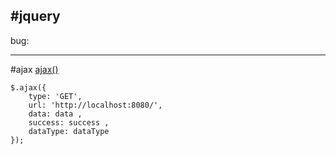 #jquery
-----


bug: <script src="asset/jquery-1.11.2.js"/> =>
<script src="asset/jquery-1.11.2.js"></script>


---
#ajax
[ajax()](http://www.w3school.com.cn/jquery/ajax_ajax.asp)
```
$.ajax({
    type: 'GET',
    url: 'http://localhost:8080/',
    data: data ,
    success: success ,
    dataType: dataType
});
```
